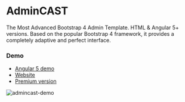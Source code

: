 # AdminCAST

The Most Advanced Bootstrap 4 Admin Template. HTML & Angular 5+ versions. Based on the popular Bootstrap 4 framework, it provides a completely adaptive and perfect interface.

### Demo


* [Angular 5 demo](https://admincast.vercel.app/index)
* [Website](http://admincast.com)
* [Premium version](http://themeforest.net/item/adminca-responsive-bootstrap-4-3-angular-4-admin-dashboard-template/20912589)

![admincast-demo](https://user-images.githubusercontent.com/32571808/34939364-f1391a28-fa04-11e7-8875-f208e2044d5f.jpg)
